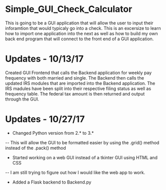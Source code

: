 # Simple_GUI_Check_Calculator

This is going to be a GUI application that will allow the user to input their inforamtion that would typicaly go into a check.  This is an excersize to learn how to import one application into the next as well as how to build my own back end program that will connect to the front end of a GUI application.

# Updates - 10/13/17
Created GUI Frontend that calls the Backend application for weekly pay frequency with both married and single.  The Backend then calls the updated IRS modules that are imported into the Backend application.  The IRS madules have been split into their respective filing status as well as frequency table.  The federal tax amount is then returned and output through the GUI.

# Updates - 10/27/17
- Changed Python version from 2.* to 3.*

-- This will allow the GUI to be formatted easier by using the .grid() method instead of the .pack() method
- Started working on a web GUI instead of a tkinter GUI using HTML and CSS

-- I am still trying to figure out how I would like the web app to work. 
- Added a Flask backend to Backend.py
